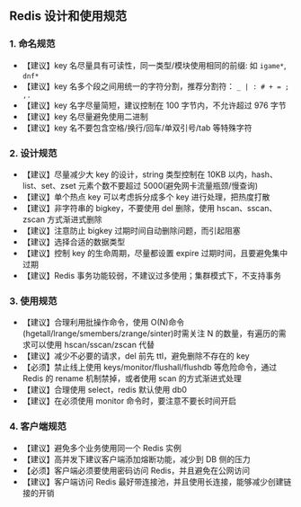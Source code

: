 ## Redis 设计和使用规范

### 1. 命名规范

- 【建议】key 名尽量具有可读性，同一类型/模块使用相同的前缀: 如 `igame*`, `dnf*`
- 【建议】key 名多个段之间用统一的字符分割，推荐分割符： `_ | : # + = ; ,.`
- 【建议】key 名字尽量简短，建议控制在 100 字节内，不允许超过 976 字节
- 【建议】key 名尽量避免使用二进制
- 【建议】key 名不要包含空格/换行/回车/单双引号/tab 等特殊字符

### 2. 设计规范

- 【建议】尽量减少大 key 的设计，string 类型控制在 10KB 以内，hash、list、set、zset 元素个数不要超过 5000(避免网卡流量瓶颈/慢查询)
- 【建议】单个热点 key 可以考虑拆分成多个 key 进行处理，把热度打散
- 【建议】非字符串的 bigkey，不要使用 del 删除，使用 hscan、sscan、zscan 方式渐进式删除
- 【建议】注意防止 bigkey 过期时间自动删除问题，而引起阻塞
- 【建议】选择合适的数据类型
- 【建议】控制 key 的生命周期，尽量都设置 expire 过期时间，且要避免集中过期
- 【建议】Redis 事务功能较弱，不建议过多使用；集群模式下，不支持事务

### 3. 使用规范

- 【建议】合理利用批操作命令，使用 O(N)命令(hgetall/lrange/smembers/zrange/sinter)时需关注 N 的数量，有遍历的需求可以使用 hscan/sscan/zscan 代替
- 【建议】减少不必要的请求，del 前先 ttl，避免删除不存在的 key
- 【必须】禁止线上使用 keys/monitor/flushall/flushdb 等危险命令，通过 Redis 的 rename 机制禁掉，或者使用 scan 的方式渐进式处理
- 【建议】合理使用 select，redis 默认使用 db0
- 【建议】在必须使用 monitor 命令时，要注意不要长时间开启

### 4. 客户端规范

- 【建议】避免多个业务使用同一个 Redis 实例
- 【建议】高并发下建议客户端添加熔断功能，减少到 DB 侧的压力
- 【必须】客户端必须要使用密码访问 Redis，并且避免在公网访问
- 【建议】客户端访问 Redis 最好带连接池，并且使用长连接，能够减少创建链接的开销
